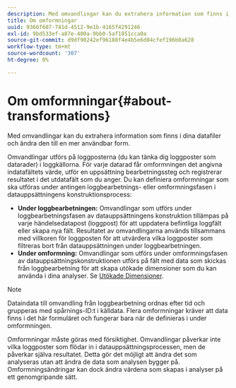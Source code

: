 ```yaml
---
description: Med omvandlingar kan du extrahera information som finns i dina datafiler och ändra den till en mer användbar form.
title: Om omformningar
uuid: 9366f607-741d-4512-9e1b-4165f4291246
exl-id: 9bd533ef-a87e-400a-9bb0-5af1851cca0a
source-git-commit: d9df90242ef96188f4e4b5e6d04cfef196b0a628
workflow-type: tm+mt
source-wordcount: '307'
ht-degree: 0%

---
```


# Om omformningar{#about-transformations}

Med omvandlingar kan du extrahera information som finns i dina datafiler och ändra den till en mer användbar form.

Omvandlingar utförs på loggposterna (du kan tänka dig loggposter som datarader) i loggkällorna. För varje datarad får omformningen det angivna indatafältets värde, utför en uppsättning bearbetningssteg och registrerar resultatet i det utdatafält som du anger. Du kan definiera omformningar som ska utföras under antingen loggbearbetnings- eller omformningsfasen i datauppsättningens konstruktionsprocess:

* **Under loggbearbetningen:** Omvandlingar som utförs under loggbearbetningsfasen av datauppsättningens konstruktion tillämpas på varje händelsedatapost (loggpost) för att uppdatera befintliga loggfält eller skapa nya fält. Resultatet av omvandlingarna används tillsammans med villkoren för loggposten för att utvärdera vilka loggposter som filtreras bort från datauppsättningen under loggbearbetningen.
* **Under omformning:** Omvandlingar som utförs under omformningsfasen av datauppsättningskonstruktionen utförs på fält med data som skickas från loggbearbetning för att skapa utökade dimensioner som du kan använda i dina analyser. Se [Utökade Dimensioner](../../../home/c-dataset-const-proc/c-ex-dim/c-abt-ex-dim.md).

>[!NOTE]
>
>Dataindata till omvandling från loggbearbetning ordnas efter tid och grupperas med spårnings-ID:t i källdata. Flera omformningar kräver att data finns i det här formuläret och fungerar bara när de definieras i under omformningen.

Omformningar måste göras med försiktighet. Omvandlingar påverkar inte vilka loggposter som flödar in i datauppsättningsprocessen, men de påverkar själva resultatet. Detta gör det möjligt att ändra det som analyseras utan att ändra de data som analysen bygger på. Omformningsändringar kan dock ändra värdena som skapas i analyser på ett genomgripande sätt.
